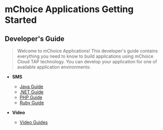 # mChoice Applications Getting Started #

## Developer's Guide ##
> Welcome to mChoice Applications! This developer's guide contains everything you need to know to build applications using  mChoice Cloud TAP  technology.
> You can develop your application for one of available application environments:


  * **SMS**
    * [Java Guide](http://code.google.com/p/etisalat-appzone/wiki/JavaGuide)
    * [.NET Guide](http://code.google.com/p/etisalat-appzone/wiki/DotNetGuide)
    * [PHP Guide](PHPGuide#SMS_Guide.md)
    * [Ruby Guide](RubyGuide#SMS_Guide.md)

  * **Video**
    * [Video Guides](VideoDemos.md)